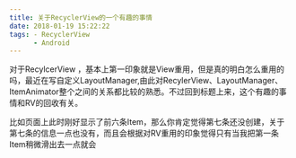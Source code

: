 ```yaml
---
title: 关于RecyclerView的一个有趣的事情
date: 2018-01-19 15:22:22
tags: - RecyclerView 
      - Android
---
```

对于RecylcerView ，基本上第一印象就是View重用，但是真的明白怎么重用的吗，最近在写自定义LayoutManager,由此对RecylerView、LayoutManager、ItemAnimator整个之间的关系都比较的熟悉。不过回到标题上来，这个有趣的事情和RV的回收有关。

比如页面上此时刚好显示了前六条Item，那么你肯定觉得第七条还没创建，关于第七条的信息一点也没有，而且会根据对RV重用的印象觉得只有当我把第一条Item稍微滑出去一点就会